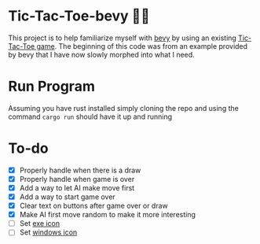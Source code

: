 # Tic-Tac-Toe-bevy 🦀🤖
This project is to help familiarize myself with [bevy](https://github.com/bevyengine/bevy) by using an existing [Tic-Tac-Toe game](https://github.com/LightHardt/Tic-Tac-Toe). The beginning of this code was from an example provided by bevy that I have now slowly morphed into what I need.

# Run Program
Assuming you have rust installed simply cloning the repo and using the command `cargo run` should have it up and running

# To-do
- [x] Properly handle when there is a draw
- [x] Properly handle when game is over
- [x] Add a way to let AI make move first
- [x] Add a way to start game over
- [x] Clear text on buttons after game over or draw
- [x] Make AI first move random to make it more interesting
- [ ] Set [exe icon](https://bevy-cheatbook.github.io/platforms/windows.html#:~:text=The%20EXE%20icon%20can%20be%20set%20using%20a,Create%20a%20build.rs%20file%20in%20your%20project%20folder%3A)
- [ ] Set [windows icon](https://bevy-cheatbook.github.io/platforms/windows.html#:~:text=The%20EXE%20icon%20can%20be%20set%20using%20a,Create%20a%20build.rs%20file%20in%20your%20project%20folder%3A)
